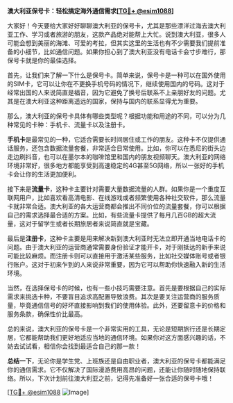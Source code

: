 **澳大利亚保号卡：轻松搞定海外通信需求[[TG💪+ @esim1088](https://t.me/s/esim1088)]**

大家好！今天要给大家好好聊聊澳大利亚的保号卡，尤其是那些漂洋过海去澳大利亚工作、学习或者旅游的朋友，这款产品绝对能帮上大忙。说到澳大利亚，很多人可能会想到美丽的海滩、可爱的考拉，但其实这里的生活也有不少需要我们提前准备的小细节，比如通信问题。如果你担心到了澳大利亚没有电话卡会寸步难行，那保号卡就是你的最佳选择。

首先，让我们来了解一下什么是保号卡。简单来说，保号卡是一种可以在国外使用的SIM卡，它可以让你在不更换手机号码的情况下，继续使用国内的号码。这对于经常出国的人来说简直是福音，因为它避免了换号后联系不上亲朋好友的问题。尤其是在澳大利亚这种距离遥远的国家，保持与国内的联系显得尤为重要。

那么，澳大利亚的保号卡具体有哪些类型呢？根据功能和用途的不同，可以分为几种常见的卡种：手机卡、流量卡以及注册卡。

**手机卡**是最常见的一种，它适合需要长时间居住或工作的朋友。这种卡不仅提供通话服务，还包含数据流量套餐，非常适合日常使用。比如，你可以在悉尼的街头边走边刷抖音，也可以在墨尔本的咖啡馆里和国内的朋友视频聊天。澳大利亚的网络环境非常好，很多地方都能享受到高速稳定的4G甚至5G网络，所以一张好的手机卡会让你的生活更加便利。

接下来是**流量卡**，这种卡主要针对需要大量数据流量的人群。如果你是一个重度互联网用户，比如喜欢看高清电影、在线游戏或者频繁使用各种社交软件，那么流量卡就非常合适。澳大利亚的各大运营商都会推出不同价位的流量套餐，你可以根据自己的需求选择最合适的方案。比如，有些流量卡提供了每月几百GB的超大流量，这对于留学生或者长期旅居者来说简直就是宝藏。

最后是**注册卡**，这种卡主要是用来解决新到澳大利亚时无法立即开通当地电话卡的问题。由于澳大利亚的运营商通常需要身份验证才能开卡，对于刚抵达的新手来说可能比较麻烦。而注册卡则可以直接用于激活某些服务，比如社交媒体账号或者银行账户。这对于初来乍到的人来说非常重要，因为它可以帮助你快速融入新的生活环境。

当然，在选择保号卡的时候，也有一些小技巧需要注意。首先是要根据自己的实际需求来挑选卡种，不要盲目追求高配置导致浪费。其次是要关注运营商的服务质量，毕竟通信信号的好坏直接影响到我们的使用体验。此外，还要留意卡的价格和服务条款，确保性价比最高。

总的来说，澳大利亚的保号卡是一个非常实用的工具，无论是短期旅行还是长期定居，它都能帮助我们更好地适应当地的通信环境。如果你对这方面感兴趣的话，不妨去试试看，相信你会找到最适合自己的那一款！

**总结一下**，无论你是学生党、上班族还是自由职业者，澳大利亚的保号卡都能满足你的通信需求。它不仅解决了国际漫游费用高昂的问题，还能让你随时随地保持联络。所以，下次计划前往澳大利亚之前，记得先准备好一张合适的保号卡哦！

[[TG💪+ @esim1088](https://t.me/s/esim1088) ![Image](https://i.postimg.cc/4NQfJmqS/Snipaste-2025-05-13-00-14-12.png)]